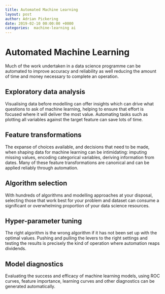 ```yaml
---
title: Automated Machine Learning
layout: post
author: Adrian Pickering
date: 2019-02-10 00:00:00 +0000
categories:  machine-learning ai
---
```

# Automated Machine Learning
Much of the work undertaken in a data science programme can be automated to improve accuracy and reliability as well reducing the amount of time and money necessary to complete an operation.  

## Exploratory data analysis
Visualising data before modelling can offer insights which can drive what questions to ask of machine learning, helping to ensure that effort is focused where it will deliver the most value.  Automating tasks such as plotting all variables against the target feature can save lots of time.

## Feature transformations
The expanse of choices available, and decisions that need to be made, when shaping data for machine learning can be intimidating: imputing missing values, encoding categorical variables, deriving information from dates.  Many of these feature transformations are canonical and can be applied reliably through automation.

## Algorithm selection
With hundreds of algorithms and modelling approaches at your disposal, selecting those that work best for your problem and dataset can consume a significant or overwhelming proportion of your data science resources.

## Hyper-parameter tuning
The right algorithm is the wrong algorithm if it has not been set up with the optimal values.  Pushing and pulling the levers to the right settings and testing the results is precisely the kind of operation where automation reaps dividends.

## Model diagnostics
Evaluating the success and efficacy of machine learning models, using ROC curves, feature importance, learning curves and other diagnostics can be generated automatically.


